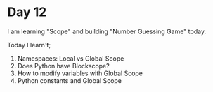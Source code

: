 # Day 12
I am learning "Scope" and building "Number Guessing Game" today.

Today I learn't;
1. Namespaces: Local vs Global Scope
2. Does Python have Blockscope?
3. How to modify variables with Global Scope
4. Python constants and Global Scope